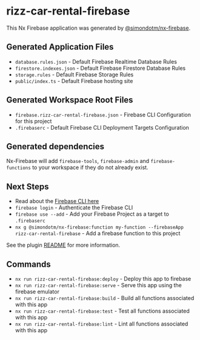 # rizz-car-rental-firebase

This Nx Firebase application was generated by [@simondotm/nx-firebase](https://github.com/simondotm/nx-firebase).

## Generated Application Files

* `database.rules.json` - Default Firebase Realtime Database Rules
* `firestore.indexes.json` - Default Firebase Firestore Database Rules
* `storage.rules` - Default Firebase Storage Rules
* `public/index.ts` - Default Firebase hosting site

## Generated Workspace Root Files

* `firebase.rizz-car-rental-firebase.json` - Firebase CLI Configuration for this project
* `.firebaserc` - Default Firebase CLI Deployment Targets Configuration

## Generated dependencies

Nx-Firebase will add `firebase-tools`, `firebase-admin` and `firebase-functions` to your workspace if they do not already exist.

## Next Steps

* Read about the [Firebase CLI here](https://firebase.google.com/docs/cli)
* `firebase login` - Authenticate the Firebase CLI
* `firebase use --add` - Add your Firebase Project as a target to `.firebaserc`
* `nx g @simondotm/nx-firebase:function my-function --firebaseApp rizz-car-rental-firebase` - Add a firebase function to this project

See the plugin [README](https://github.com/simondotm/nx-firebase/blob/main/README.md) for more information.

## Commands

* `nx run rizz-car-rental-firebase:deploy` - Deploy this app to firebase
* `nx run rizz-car-rental-firebase:serve` - Serve this app using the firebase emulator
* `nx run rizz-car-rental-firebase:build` - Build all functions associated with this app
* `nx run rizz-car-rental-firebase:test` - Test all functions associated with this app
* `nx run rizz-car-rental-firebase:lint` - Lint all functions associated with this app



